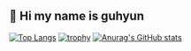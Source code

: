 ## 👋 Hi my name is guhyun


[![Top Langs](https://github-readme-stats.vercel.app/api/top-langs/?username=kgh852)]()
[![trophy](https://github-profile-trophy.vercel.app/?username=kgh852)](https://github.com/ryo-ma/github-profile-trophy)
[![Anurag's GitHub stats](https://github-readme-stats.vercel.app/api?username=kgh852)]()
